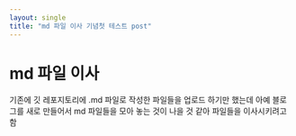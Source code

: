 ```yaml
---
layout: single
title: "md 파일 이사 기념첫 테스트 post"
---
```

# md 파일 이사
기존에 깃 레포지토리에 .md 파일로 작성한 파일들을 업로드 하기만 했는데 아예 블로그를 새로 만들어서 md 파일들을 모아 놓는 것이 나을 것 같아 파일들을 이사시키려고 함
